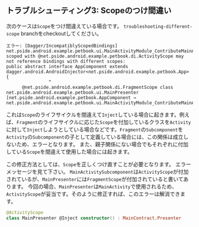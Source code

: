 ## トラブルシューティング3: Scopeのつけ間違い

次のケースは`Scope`をつけ間違えている場合です。
`troubleshooting-different-scope` branchをcheckoutしてください。

```
エラー: [Dagger/IncompatiblyScopedBindings] net.pside.android.example.petbook.ui.MainActivityModule_ContributeMainActivity.MainActivitySubcomponent scoped with @net.pside.android.example.petbook.di.ActivityScope may not reference bindings with different scopes:
public abstract interface AppComponent extends dagger.android.AndroidInjector<net.pside.android.example.petbook.App> {
                ^
      @net.pside.android.example.petbook.di.FragmentScope class net.pside.android.example.petbook.ui.MainPresenter [net.pside.android.example.petbook.AppComponent → net.pside.android.example.petbook.ui.MainActivityModule_ContributeMainActivity.MainActivitySubcomponent]
```

これは`Scope`のライフサイクルを間違えて`Inject`している場合に起きます。例えば、`Fragment`のライフサイクルに応じた`Scope`を付加しているクラスを`Activity`に対して`Inject`しようとしている場合などです。`Fragment`の`Subcomponent`を`Activity`の`Subcomponent`の子として定義している場合には、この関係は成立しないため、エラーとなります。
また、親子関係にない場合でもそれぞれに付加している`Scope`を間違えて使用した場合には起きます。

この修正方法としては、`Scope`を正しくつけ直すことが必要となります。
エラーメッセージを見て下さい。
`MainActivitySubcomponent`は`ActivityScope`が付加されているが、`MainPresenter`には`FragmentScope`が付加されていると書いてあります。
今回の場合、`MainPresenter`は`MainActivity`で使用されるため、`ActivityScope`が妥当です。そのように修正すれば、このエラーは解消できます。

```kt
@ActivityScope
class MainPresenter @Inject constructor() : MainContract.Presenter
```
